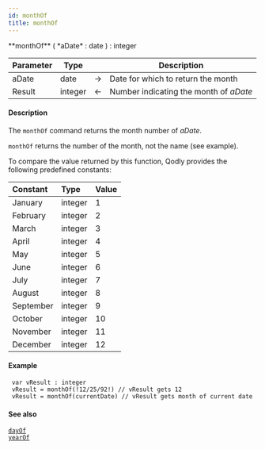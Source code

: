 ```yaml
---
id: monthOf
title: monthOf
---
```



<!-- REF #_command_.monthOf.Syntax -->**monthOf** ( *aDate* : date ) : integer<!-- END REF -->


<!-- REF #_command_.monthOf.Params -->
|Parameter|Type||Description|
|---------|--- |:---:|------|
|aDate|date|&#8594;|Date for which to return the month|
|Result|integer|&#8592;|Number indicating the month of *aDate*|
<!-- END REF -->

#### Description

The `monthOf` command <!-- REF #_command_.monthOf.Summary -->returns the month number of *aDate*<!-- END REF -->.

`monthOf` returns the number of the month, not the name (see example).

To compare the value returned by this function, Qodly provides the following predefined constants:

|Constant|Type|Value|
|:----|:----|:----|
|January|integer|1|
|February|integer|2|
|March|integer|3|
|April|integer|4|
|May|integer|5|
|June|integer|6|
|July|integer|7|
|August|integer|8|
|September|integer|9|
|October|integer|10|
|November|integer|11|
|December|integer|12|


#### Example

```qs
 var vResult : integer
 vResult = monthOf(!12/25/92!) // vResult gets 12
 vResult = monthOf(currentDate) // vResult gets month of current date

```


#### See also

[`dayOf`](dayOf.md)<br/>
[`yearOf`](yearOf.md)
